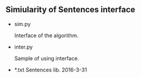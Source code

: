 ## Simiularity of Sentences interface

- sim.py
	
	Interface of the algorithm.

- inter.py

	Sample of using interface.

- *.txt
	Sentences lib.
2016-3-31
